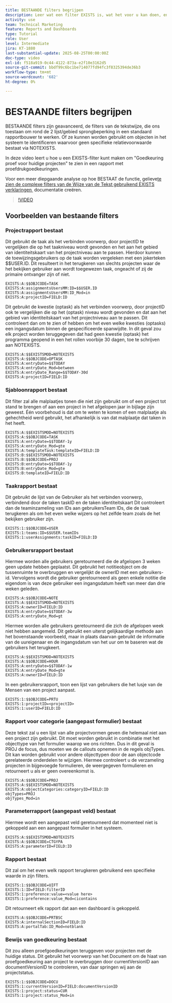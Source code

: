 ```yaml
---
title: BESTAANDE filters begrijpen
description: Leer wat een filter EXISTS is, wat het voor u kan doen, en hoe u één van kras kunt bouwen. Zie ook veel nuttige voorbeelden van EXISTS-filters.
activity: use
team: Technical Marketing
feature: Reports and Dashboards
type: Tutorial
role: User
level: Intermediate
jira: KT-1880
last-substantial-update: 2025-08-25T00:00:00Z
doc-type: video
exl-id: f518a919-0c44-4122-873a-e2f10e3162d5
source-git-commit: bbdf99c6bc1be714077fd94fc3f8325394de36b3
workflow-type: tm+mt
source-wordcount: '682'
ht-degree: 0%

---
```


# BESTAANDE filters begrijpen

BESTAANDE filters zijn geavanceerd, de filters van de tekstwijze, die ons toestaan om rond de 2 lijst/gebied sprongbeperking in een standaard rapportbouwer te werken. Of ze kunnen worden gebruikt om objecten in het systeem te identificeren waarvoor geen specifieke relatievoorwaarde bestaat via NOTEXISTS.

In deze video leert u hoe u een EXISTS-filter kunt maken om &quot;Goedkeuring proef voor huidige projecten&quot; te zien in een rapport met proefdrukgoedkeuringen.

Voor een meer diepgaande analyse op hoe BESTAAT de functie, gelieve [&#x200B; te zien de complexe filters van de Wijze van de Tekst gebruikend EXISTS verklaringen &#x200B;](https://experienceleague.adobe.com/en/docs/workfront/using/reporting/reports/text-mode/create-complex-text-mode-filters-using-exists-statements) documentatie creëren.

>[!VIDEO](https://video.tv.adobe.com/v/3471181/?quality=12&learn=on&enablevpops=1)

## Voorbeelden van bestaande filters

### Projectrapport bestaat

Dit gebruikt de taak als het verbinden voorwerp, door projectID te vergelijken die op het taakniveau wordt gevonden en het aan het gebied van identiteitskaart van het projectniveau aan te passen. Hierdoor kunnen de toewijzingsgebruikers op de taak worden vergeleken met een jokerteken $$USER.ID. Dit resulteert in het terugkeren van slechts projecten waar de het bekijken gebruiker aan wordt toegewezen
taak, ongeacht of zij de primaire ontvanger zijn of niet.

```
EXISTS:A:$$OBJCODE=TASK
EXISTS:A:assignmentsUsersMM:ID=$$USER.ID
EXISTS:A:assignmentsUsersMM:ID_Mod=in
EXISTS:A:projectID=FIELD:ID
```


Dit gebruikt de kwestie (optask) als het verbinden voorwerp, door projectID ook te vergelijken die op het (optask) niveau wordt gevonden en dat aan het gebied van identiteitskaart van het projectniveau aan te passen. Dit controleert dan om te zien of hebben om het even welke kwesties (optasks) een ingangsdatum binnen de gespecificeerde spanwijdte. In dit geval zou elk project worden teruggegeven dat
had geen kwestie (optask) het programma geopend in een het rollen voorbije 30 dagen, toe te schrijven aan NOTEXISTS.

```
EXISTS:A:$$EXISTSMOD=NOTEXISTS
EXISTS:A:$$OBJCODE=OPTASK
EXISTS:A:entryDate=$$TODAY
EXISTS:A:entryDate_Mod=between
EXISTS:A:entryDate_Range=$$TODAY-30d
EXISTS:A:projectID=FIELD:ID
```

### Sjabloonrapport bestaat

Dit filter zal alle malplaatjes tonen die niet zijn gebruikt om of een project tot stand te brengen of aan een project in het afgelopen jaar in bijlage zijn geweest. Één voorbehoud is dat om te weten te komen of een malplaatje als gehechtheid werd gebruikt, het afhankelijk is van dat malplaatje dat taken in het heeft.

```
EXISTS:A:$$EXISTSMOD=NOTEXISTS
EXISTS:A:$$OBJCODE=TASK
EXISTS:A:entryDate=$$TODAY-1y
EXISTS:A:entryDate_Mod=gte
EXISTS:A:templateTask:templateID=FIELD:ID
EXISTS:B:$$EXISTSMOD=NOTEXISTS
EXISTS:B:$$OBJCODE=PROJ
EXISTS:B:entryDate=$$TODAY-1y
EXISTS:B:entryDate_Mod=gte
EXISTS:B:templateID=FIELD:ID
```

### Taakrapport bestaat

Dit gebruikt de lijst van de Gebruiker als het verbinden voorwerp, verbindend door de taken taskID en de taken identiteitskaart Dit controleert dan de teaminzameling van IDs aan gebruikersTeam IDs, die de taak terugkeren als om het even welke wijzers op het zelfde team zoals de het bekijken gebruiker zijn.

```
EXISTS:1:$$OBJCODE=USER
EXISTS:1:teams:ID=$$USER.teamIDs
EXISTS:1:userAssignments:taskID=FIELD:ID
```

### Gebruikersrapport bestaat

Hiermee worden alle gebruikers geretourneerd die de afgelopen 3 weken geen update hebben geplaatst. Dit gebruikt het notitieobject om de tussenruimte te overbruggen en vergelijkt de ownerID met een gebruikers-id. Vervolgens wordt die gebruiker geretourneerd als geen enkele notitie die eigendom is van deze gebruiker een ingangsdatum heeft van meer dan drie weken geleden.

```
EXISTS:A:$$OBJCODE=NOTE
EXISTS:A:$$EXISTSMOD=NOTEXISTS
EXISTS:A:ownerID=FIELD:ID
EXISTS:A:entryDate=$$TODAY-3w
EXISTS:A:entryDate_Mod=gt
```

Hiermee worden alle gebruikers geretourneerd die zich de afgelopen week niet hebben aangemeld. Dit gebruikt een uiterst gelijkaardige methode aan het bovenstaande voorbeeld, maar in plaats daarvan gebruikt de informatie van de uureigenaar en de ingangsdatum van het uur om te baseren wat de gebruikers het terugkeert.

```
EXISTS:A:$$EXISTSMOD=NOTEXISTS
EXISTS:A:$$OBJCODE=HOUR
EXISTS:A:entryDate=$$TODAY-1w
EXISTS:A:entryDate_Mod=gte
EXISTS:A:ownerID=FIELD:ID
```

In een gebruikersrapport, toon een lijst van gebruikers die het lusje van de Mensen van een project aanpast.

```
EXISTS:1:$$OBJCODE=PRTU
EXISTS:1:projectID=<projectID>
EXISTS:1:userID=FIELD:ID
```

### Rapport voor categorie (aangepast formulier) bestaat

Deze tekst zal u een lijst van alle projectvormen geven die helemaal niet aan een project zijn gebruikt. Dit moet worden gebruikt in combinatie met het objecttype van het formulier waarop we ons richten. Dus in dit geval is PROJ de focus, dus moeten we de callouts opnemen in de regels objTypes. Dit kan worden gebruikt
voor andere objecttypen door de aan objectcode gerelateerde onderdelen te wijzigen. Hiermee controleert u de verzameling projecten in bijgevoegde formulieren, de weergegeven formulieren en retourneert u als er geen overeenkomst is.

```
EXISTS:A:$$OBJCODE=PROJ
EXISTS:A:$$EXISTSMOD=NOTEXISTS
EXISTS:A:objectCategories:categoryID=FIELD:ID
objTypes=PROJ
objTypes_Mod=in
```

### Parameterrapport (aangepast veld) bestaat

Hiermee wordt een aangepast veld geretourneerd dat momenteel niet is gekoppeld aan een aangepast formulier in het systeem.

```
EXISTS:A:$$EXISTSMOD=NOTEXISTS
EXISTS:A:$$OBJCODE=CTGYPA
EXISTS:A:parameterID=FIELD:ID
```

### Rapport bestaat

Dit zal om het even welk rapport terugkeren gebruikend een specifieke waarde in zijn filters.

```
EXISTS:1:$$OBJCODE=UIFT
EXISTS:1:ID=FIELD:filterID
EXISTS:1:preference:value=<value here>
EXISTS:1:preference:value_Mod=cicontains
```

Dit retourneert elk rapport dat aan een dashboard is gekoppeld.

```
EXISTS:A:$$OBJCODE=PRTBSC
EXISTS:A:internalSectionID=FIELD:ID
EXISTS:A:portalTab:ID_Mod=notblank
```

### Bewijs van goedkeuring bestaat

Dit zou alleen proefgoedkeuringen teruggeven voor projecten met de huidige status. Dit gebruikt het voorwerp van het Document om de hiaat van proefgoedkeuring aan project te overbruggen door currentVersionID aan documentVersionID te controleren, van daar springen wij aan de projectstatus.

```
EXISTS:1:$$OBJCODE=DOCU
EXISTS:1:currentVersionID=FIELD:documentVersionID
EXISTS:1:project:status=CUR
EXISTS:1:project:status_Mod=in
```

